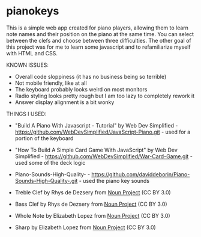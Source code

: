 # pianokeys

This is a simple web app created for piano players, allowing them to learn note names and their position on the piano at the same time. You can select between the clefs and choose between three difficulties. 
The other goal of this project was for me to learn some javascript and to refamiliarize myself with HTML and CSS.

KNOWN ISSUES:

- Overall code sloppiness (it has no business being so terrible)
- Not mobile friendly, like at all
- The keyboard probably looks weird on most monitors
- Radio styling looks pretty rough but I am too lazy to completely rework it
- Answer display alignment is a bit wonky

THINGS I USED:

- "Build A Piano With Javascript - Tutorial" by Web Dev Simplified - https://github.com/WebDevSimplified/JavaScript-Piano.git - used for a portion of the keyboard
- "How To Build A Simple Card Game With JavaScript" by Web Dev Simplified - https://github.com/WebDevSimplified/War-Card-Game.git - used some of the deck logic
- Piano-Sounds-High-Quality- - https://github.com/daviddeborin/Piano-Sounds-High-Quality-.git - used the piano key sounds

- Treble Clef by Rhys de Dezsery from <a href="https://thenounproject.com/browse/icons/term/treble-clef/" target="_blank" title="Treble Clef Icons">Noun Project</a> (CC BY 3.0)
- Bass Clef by Rhys de Dezsery from <a href="https://thenounproject.com/browse/icons/term/bass-clef/" target="_blank" title="Bass Clef Icons">Noun Project</a> (CC BY 3.0)
- Whole Note by Elizabeth Lopez from <a href="https://thenounproject.com/browse/icons/term/whole-note/" target="_blank" title="Whole Note Icons">Noun Project</a> (CC BY 3.0)
- Sharp by Elizabeth Lopez from <a href="https://thenounproject.com/browse/icons/term/sharp/" target="_blank" title="Sharp Icons">Noun Project</a> (CC BY 3.0)

